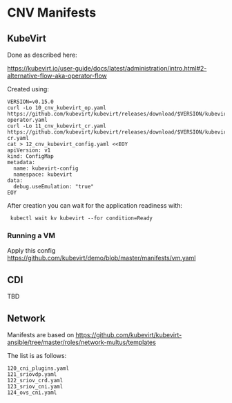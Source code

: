 # CNV Manifests

## KubeVirt

Done as described here:

https://kubevirt.io/user-guide/docs/latest/administration/intro.html#2-alternative-flow-aka-operator-flow

Created using:

```
VERSION=v0.15.0
curl -Lo 10_cnv_kubevirt_op.yaml https://github.com/kubevirt/kubevirt/releases/download/$VERSION/kubevirt-operator.yaml
curl -Lo 11_cnv_kubevirt_cr.yaml https://github.com/kubevirt/kubevirt/releases/download/$VERSION/kubevirt-cr.yaml
cat > 12_cnv_kubevirt_config.yaml <<EOY
apiVersion: v1
kind: ConfigMap
metadata:
  name: kubevirt-config
  namespace: kubevirt
data:
  debug.useEmulation: "true"
EOY
```

After creation you can wait for the application readiness with:

```
 kubectl wait kv kubevirt --for condition=Ready
```


### Running a VM

Apply this config https://github.com/kubevirt/demo/blob/master/manifests/vm.yaml


## CDI

TBD

## Network

Manifests are based on https://github.com/kubevirt/kubevirt-ansible/tree/master/roles/network-multus/templates

The list is as follows:

```
120_cni_plugins.yaml
121_sriovdp.yaml
122_sriov_crd.yaml
123_sriov_cni.yaml
124_ovs_cni.yaml
```
